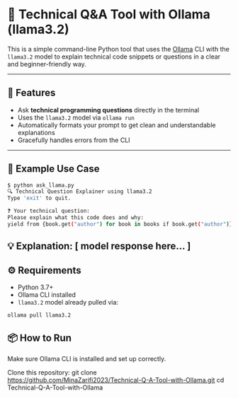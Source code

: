# 🧠 Technical Q&A Tool with Ollama (llama3.2)

This is a simple command-line Python tool that uses the [Ollama](https://ollama.com) CLI with the `llama3.2` model to explain technical code snippets or questions in a clear and beginner-friendly way.

---

## 🚀 Features

- Ask **technical programming questions** directly in the terminal  
- Uses the `llama3.2` model via `ollama run`  
- Automatically formats your prompt to get clean and understandable explanations  
- Gracefully handles errors from the CLI

---

## 🧩 Example Use Case

```bash
$ python ask_llama.py
🔍 Technical Question Explainer using llama3.2
Type 'exit' to quit.

❓ Your technical question:
Please explain what this code does and why:
yield from {book.get("author") for book in books if book.get("author")}
``` 
💡 Explanation:
[ model response here... ]
---

## ⚙️ Requirements

- Python 3.7+
- Ollama CLI installed
- `llama3.2` model already pulled via:

```bash
ollama pull llama3.2
```

## 📦 How to Run
Make sure Ollama CLI is installed and set up correctly.

Clone this repository:
git clone https://github.com/MinaZarifi2023/Technical-Q-A-Tool-with-Ollama.git
cd Technical-Q-A-Tool-with-Ollama




